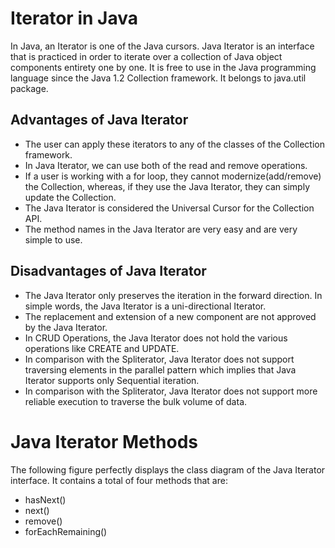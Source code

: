 # Iterator in Java
In Java, an Iterator is one of the Java cursors. Java Iterator is an interface that is practiced in order to iterate over a collection of Java object components entirety one by one. It is free to use in the Java programming language since the Java 1.2 Collection framework. It belongs to java.util package.

## Advantages of Java Iterator
- The user can apply these iterators to any of the classes of the Collection framework.
- In Java Iterator, we can use both of the read and remove operations.
- If a user is working with a for loop, they cannot modernize(add/remove) the Collection, whereas, if they use the Java Iterator, they can simply update the Collection.
- The Java Iterator is considered the Universal Cursor for the Collection API.
- The method names in the Java Iterator are very easy and are very simple to use.

## Disadvantages of Java Iterator
- The Java Iterator only preserves the iteration in the forward direction. In simple words, the Java Iterator is a uni-directional Iterator.
- The replacement and extension of a new component are not approved by the Java Iterator.
- In CRUD Operations, the Java Iterator does not hold the various operations like CREATE and UPDATE.
- In comparison with the Spliterator, Java Iterator does not support traversing elements in the parallel pattern which implies that Java Iterator supports only Sequential iteration.
- In comparison with the Spliterator, Java Iterator does not support more reliable execution to traverse the bulk volume of data.

# Java Iterator Methods
The following figure perfectly displays the class diagram of the Java Iterator interface. It contains a total of four methods that are:

- hasNext()
- next()
- remove()
- forEachRemaining()
